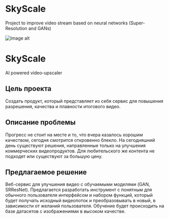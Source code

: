 # SkyScale
Project to improve video stream based on neural networks (Super-Resolution and GANs)

![Image alt](https://github.com/moksyasha/SkyScale/blob/main/GAN/results/3.bmp)


# SkyScale
AI powered video-upscaler

## Цель проекта

Создать продукт, который представляет из себя сервис для повышения разрешения, качества и плавности итогового видео.

## Описание проблемы

Прогресс не стоит на месте и то, что вчера казалось хорошим качеством, сегодня смотрится откровенно блекло.
На сегодняшний день существуют решения, направленные только на улучшения коммерческих видеопродуктов. Для
любительского же контента не подходят или существуют за большую цену.

## Предлагаемое решение

Веб-сервис для улучшения видео с обучаемыми моделями (GAN, SRResNet). Предлагается разработать инструмент с
понятным для обычного пользователя интерфейсом и набором функций, который будет получать исходный видеопоток
и преобразовывать в новый, в зависимости от желаний пользователя. Обучение будет происходить на базе датасетов
с изображениями в высоком качестве.
